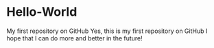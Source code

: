 # Hello-World
My first repository on GitHub
Yes, this is my first repository on GitHub
I hope that I can do more and better in the future!
